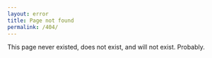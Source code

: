 ```yaml
---
layout: error
title: Page not found
permalink: /404/
---
```


This page never existed, does not exist, and will not exist. Probably.
